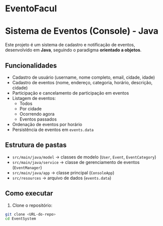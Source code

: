 # EventoFacul

# Sistema de Eventos (Console) - Java

Este projeto é um sistema de cadastro e notificação de eventos, desenvolvido em **Java**, seguindo o paradigma **orientado a objetos**.

## Funcionalidades

- Cadastro de usuário (username, nome completo, email, cidade, idade)
- Cadastro de eventos (nome, endereço, categoria, horário, descrição, cidade)
- Participação e cancelamento de participação em eventos
- Listagem de eventos:
  - Todos
  - Por cidade
  - Ocorrendo agora
  - Eventos passados
- Ordenação de eventos por horário
- Persistência de eventos em `events.data`

## Estrutura de pastas

- `src/main/java/model` → classes de modelo (`User`, `Event`, `EventCategory`)
- `src/main/java/service` → classe de gerenciamento de eventos (`EventManager`)
- `src/main/java/app` → classe principal (`ConsoleApp`)
- `src/resources` → arquivo de dados (`events.data`)

## Como executar

1. Clone o repositório:

```bash
git clone <URL-do-repo>
cd EventSystem
